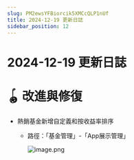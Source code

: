 ```yaml
---
slug: PM2ewsYFBiorcik5XMCcQLP1nUf
title: 2024-12-19 更新日誌
sidebar_position: 12
---
```



# 2024-12-19 更新日誌


# 🪀 改進與修復

- 熱銷基金新增自定義和按收益率排序
    - 路徑：「基金管理」-「App展示管理」

        ![image.png](/assets/eb3583cd2759be83dad81a06a4878e6d.png)

